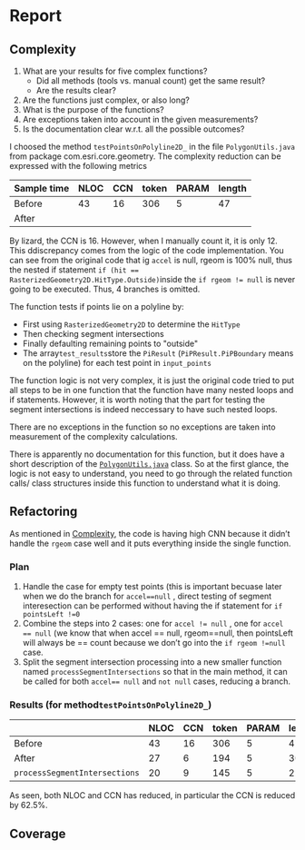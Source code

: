# Report

## Complexity

1. What are your results for five complex functions?
    - Did all methods (tools vs. manual count) get the same result?
    - Are the results clear?
2. Are the functions just complex, or also long?
3. What is the purpose of the functions?
4. Are exceptions taken into account in the given measurements?
5. Is the documentation clear w.r.t. all the possible outcomes?

I choosed the method
`testPointsOnPolyline2D_` in the file `PolygonUtils.java` from package com.esri.core.geometry. The complexity reduction can be expressed with the following metrics

| Sample time | NLOC | CCN | token | PARAM | length |
| --- | --- | --- | --- | --- | --- |
| Before | 43     | 16 | 306 | 5 | 47 |
| After |  |  |  |  |  |

By lizard, the CCN is 16. However, when I manually count it, it is only 12. This ddiscrepancy comes from the logic of the code implementation. You can see from the original code that ig `accel` is null, rgeom is 100% null, thus the nested if statement `if (hit == RasterizedGeometry2D.HitType.Outside)`inside the `if rgeom != null` is never going to be executed. Thus, 4 branches is omitted.

The function tests if points lie on a polyline by:

- First using `RasterizedGeometry2D` to determine the `HitType`
- Then checking segment intersections
- Finally defaulting remaining points to "outside"
- The array`test_results`store the `PiResult` (`PiPResult.PiPBoundary` means on the polyline) for each test point in `input_points`

The function logic is not very complex, it is just the original code tried to put all steps to be in one function that the function have many nested loops and if statements. However, it is worth noting that the part for testing the segment intersections is indeed neccessary to have such nested loops.

There are no exceptions in the function so no exceptions are taken into measurement of the complexity calculations.

There is apparently no documentation for this function, but it does have a short description of the [`PolygonUtils.java`](http://PolygonUtils.java) class. So at the first glance, the logic is not easy to understand, you need to go through the related function calls/ class structures inside this function to understand what it is doing.

## Refactoring

As mentioned in [Complexity](https://www.notion.so/Report-19fe7c813e1c80108cfcd5f6ad73e4fe?pvs=21), the code is having high CNN because it didn’t handle the `rgeom` case well and it puts everything inside the single function.

### Plan

1. Handle the case for empty test points (this is important becuase later when we do the branch for `accel==null` , direct  testing of segment interesection can be performed without having the if statement for `if pointsLeft !=0`
2. Combine the steps into 2 cases: one for `accel != null` , one for `accel == null` (we know that when accel == null, rgeom==null, then pointsLeft will always be == count because we don’t go into the `if rgeom !=null` case.
3. Split the segment intersection processing into a new smaller function named `processSegmentIntersections` so that in the main method, it can be called for both `accel== null` and `not null` cases, reducing a branch.

### Results (for method`testPointsOnPolyline2D_`)

|  | NLOC | CCN | token | PARAM | length |
| --- | --- | --- | --- | --- | --- |
| Before | 43 | 16 | 306 | 5 | 47 |
| After | 27     | 6 | 194 | 5 | 30 |
| `processSegmentIntersections` | 20    | 9 | 145 | 5 | 22 |

As seen, both NLOC and CCN has reduced, in particular the CCN is reduced by 62.5%.

## Coverage